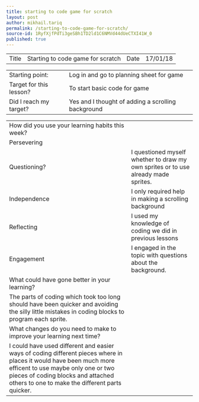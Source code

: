 ```yaml
---
title: starting to code game for scratch
layout: post
author: mikhail.tariq
permalink: /starting-to-code-game-for-scratch/
source-id: 1RyfXjfPdTi3geSBh1TD2ld1C6NMVd44dUeCTXI41W_0
published: true
---
```

<table>
  <tr>
    <td>Title</td>
    <td>Starting to code game for scratch</td>
    <td>Date</td>
    <td>17/01/18</td>
  </tr>
</table>


<table>
  <tr>
    <td>Starting point:</td>
    <td>Log in and go to planning sheet for game
</td>
  </tr>
  <tr>
    <td>Target for this lesson?</td>
    <td>To start basic code for game</td>
  </tr>
  <tr>
    <td>Did I reach my target? </td>
    <td>Yes and I thought of adding a scrolling background</td>
  </tr>
</table>


<table>
  <tr>
    <td>How did you use your learning habits this week?</td>
    <td></td>
  </tr>
  <tr>
    <td>Persevering</td>
    <td></td>
  </tr>
  <tr>
    <td>Questioning?</td>
    <td>I questioned myself whether to draw my own sprites or to use already made sprites.</td>
  </tr>
  <tr>
    <td>Independence</td>
    <td>I only required help in making a scrolling background</td>
  </tr>
  <tr>
    <td>Reflecting</td>
    <td>I used my knowledge of coding we did in previous lessons</td>
  </tr>
  <tr>
    <td>Engagement</td>
    <td>I engaged in the topic with questions about the background.</td>
  </tr>
  <tr>
    <td>What could have gone better in your learning?</td>
    <td></td>
  </tr>
  <tr>
    <td>The parts of coding which took too long should have been quicker and avoiding the silly little mistakes in coding blocks to program each sprite.</td>
    <td></td>
  </tr>
  <tr>
    <td>What changes do you need to make to improve your learning next time?</td>
    <td></td>
  </tr>
  <tr>
    <td>I could have used different and easier ways of coding different pieces where in places it would have been much more efficent to use maybe only one or two pieces of coding blocks and attached others to one to make the different parts quicker.</td>
    <td></td>
  </tr>
</table>


